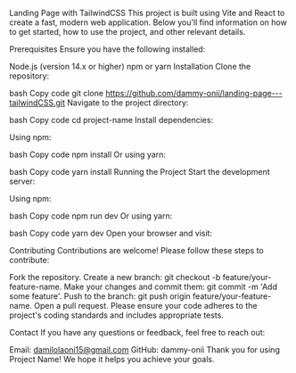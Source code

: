 Landing Page with TailwindCSS
This project is built using Vite and React to create a fast, modern web application. Below you'll find information on how to get started, how to use the project, and other relevant details.


Prerequisites
Ensure you have the following installed:


Node.js (version 14.x or higher)
npm or yarn
Installation
Clone the repository:


bash
Copy code
git clone https://github.com/dammy-onii/landing-page---tailwindCSS.git
Navigate to the project directory:


bash
Copy code
cd project-name
Install dependencies:


Using npm:


bash
Copy code
npm install
Or using yarn:

bash
Copy code
yarn install
Running the Project
Start the development server:

Using npm:


bash
Copy code
npm run dev
Or using yarn:


bash
Copy code
yarn dev
Open your browser and visit:


Contributing
Contributions are welcome! Please follow these steps to contribute:


Fork the repository.
Create a new branch: git checkout -b feature/your-feature-name.
Make your changes and commit them: git commit -m 'Add some feature'.
Push to the branch: git push origin feature/your-feature-name.
Open a pull request.
Please ensure your code adheres to the project's coding standards and includes appropriate tests.


Contact
If you have any questions or feedback, feel free to reach out:


Email: damilolaoni15@gmail.com
GitHub: dammy-onii
Thank you for using Project Name! We hope it helps you achieve your goals.
